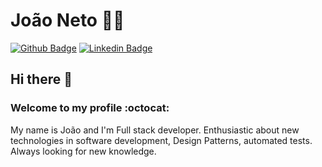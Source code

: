 # João Neto 👨‍💻

[![Github Badge](https://img.shields.io/badge/-Github-000?style=flat-square&logo=Github&logoColor=white&link=https://github.com/joao-gsneto)](https://github.com/joao-gsneto)
[![Linkedin Badge](https://img.shields.io/badge/-LinkedIn-blue?style=flat-square&logo=Linkedin&logoColor=white&link=https://www.linkedin.com/in/joaosneto)](https://www.linkedin.com/in/joaosneto)

## Hi there 👋  
###  Welcome to my profile :octocat:

My name is João and I'm Full stack developer. Enthusiastic about new technologies in software development, Design Patterns, automated tests. Always looking for new knowledge.
